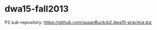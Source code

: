 dwa15-fall2013
==============

P2 sub-repository: <https://github.com/susanBuck/p2.dwa15-practice.biz>
